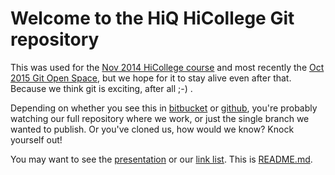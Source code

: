 # Welcome to the HiQ HiCollege Git repository

This was used for the [Nov 2014 HiCollege course](https://wiki.hiq.se/pages/viewpage.action?pageId=47087938) and most recently the [Oct 2015 Git Open Space](https://wiki.hiq.se/display/HSH2B/GIT+Open+Space+6+okt+2015), but we hope for it to stay alive even after that. Because we think git is exciting, after all ;-) .

Depending on whether you see this in [bitbucket](https://bitbucket.org/hicollegegit/developers) or [github](https://github.com/UncleCJ/hicollegit/), you're probably watching our full repository where we work, or just the single branch we wanted to publish. Or you've cloned us, how would we know? Knock yourself out!

You may want to see the [presentation](Git_Open_Space-Introduction.pdf) or our [link list](links.md). This is [README.md](README.md).
